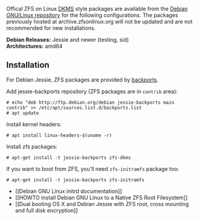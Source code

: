 Offical ZFS on Linux [DKMS][dkms] style packages are available from the [Debian GNU/Linux repository](https://tracker.debian.org/pkg/zfs-linux) for the following configurations.  The packages previously hosted at archive.zfsonlinux.org will not be updated and are not recommended for new installations.

**Debian Releases:** Jessie and newer (testing, sid)  
**Architectures:** amd64  

## Installation
For Debian Jessie, ZFS packages are provided by [backports](https://backports.debian.org/Instructions/).

Add jessie-backports  repository (ZFS packages are in `contrib` area):

	# echo "deb http://ftp.debian.org/debian jessie-backports main contrib" >> /etc/apt/sources.list.d/backports.list
	# apt update

Install kernel headers:

	# apt install linux-headers-$(uname -r)

Install zfs packages:

	# apt-get install -t jessie-backports zfs-dkms

If you want to boot from ZFS, you'll need `zfs-initramfs` package too:

	# apt-get install -t jessie-backports zfs-initramfs

[dkms]: https://en.wikipedia.org/wiki/Dynamic_Kernel_Module_Support
[debian-announce]: https://lists.debian.org/debian-devel-announce/2015/04/msg00006.html
[debian-itp]: https://bugs.debian.org/cgi-bin/bugreport.cgi?bug=686447

* [[Debian GNU Linux initrd documentation]]  
* [[HOWTO install Debian GNU Linux to a Native ZFS Root Filesystem]]
* [[Dual booting OS X and Debian Jessie with ZFS root, cross mounting and full disk encryption]]
